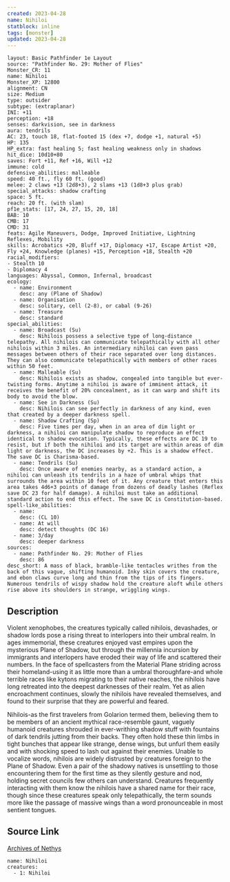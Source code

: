 ```yaml
---
created: 2023-04-28
name: Nihiloi
statblock: inline
tags: [monster]
updated: 2023-04-28
---
```

```statblock
layout: Basic Pathfinder 1e Layout
source: "Pathfinder No. 29: Mother of Flies"
Monster_CR: 11
name: Nihiloi
Monster_XP: 12800
alignment: CN
size: Medium
type: outsider
subtype: (extraplanar)
INI: +11
perception: +18
senses: darkvision, see in darkness
aura: tendrils
AC: 23, touch 18, flat-footed 15 (dex +7, dodge +1, natural +5)
HP: 135
HP_extra: fast healing 5; fast healing weakness only in shadows
hit_dice: 10d10+80
saves: Fort +11, Ref +16, Will +12
immune: cold
defensive_abilities: malleable
speed: 40 ft., fly 60 ft. (good)
melee: 2 claws +13 (2d8+3), 2 slams +13 (1d8+3 plus grab)
special_attacks: shadow crafting
space: 5 ft.
reach: 20 ft. (with slam)
pf1e_stats: [17, 24, 27, 15, 20, 18]
BAB: 10
CMB: 17
CMD: 31
feats: Agile Maneuvers, Dodge, Improved Initiative, Lightning Reflexes, Mobility
skills: Acrobatics +20, Bluff +17, Diplomacy +17, Escape Artist +20, Fly +24, Knowledge (planes) +15, Perception +18, Stealth +20
racial_modifiers:
- Stealth 10
- Diplomacy 4
languages: Abyssal, Common, Infernal, broadcast
ecology:
  - name: Environment
    desc: any (Plane of Shadow)
  - name: Organisation
    desc: solitary, cell (2-8), or cabal (9-26)
  - name: Treasure
    desc: standard
special_abilities:
  - name: Broadcast (Su)
    desc: Nihilois possess a selective type of long-distance telepathy. All nihilois can communicate telepathically with all other nihilois within 3 miles. An intermediary nihiloi can even pass messages between others of their race separated over long distances. They can also communicate telepathically with members of other races within 50 feet.
  - name: Malleable (Su)
    desc: Nihilois exists as shadow, congealed into tangible but ever-twisting forms. Anytime a nihiloi is aware of imminent attack, it receives the benefit of 20% concealment, as it can warp and shift its body to avoid the blow.
  - name: See in Darkness (Su)
    desc: Nihilois can see perfectly in darkness of any kind, even that created by a deeper darkness spell.
  - name: Shadow Crafting (Sp)
    desc: Five times per day, when in an area of dim light or darkness, a nihiloi can manipulate shadow to reproduce an effect identical to shadow evocation. Typically, these effects are DC 19 to resist, but if both the nihiloi and its target are within areas of dim light or darkness, the DC increases by +2. This is a shadow effect. The save DC is Charisma-based.
  - name: Tendrils (Su)
    desc: Once aware of enemies nearby, as a standard action, a nihiloi can unleash its tendrils in a haze of umbral whips that surrounds the area within 10 feet of it. Any creature that enters this area takes 4d6+3 points of damage from dozens of deadly lashes (Reflex save DC 23 for half damage). A nihiloi must take an additional standard action to end this effect. The save DC is Constitution-based.
spell-like_abilities:
  - name:
    desc: (CL 10)
  - name: At will
    desc: detect thoughts (DC 16)
  - name: 3/day
    desc: deeper darkness
sources:
  - name: Pathfinder No. 29: Mother of Flies
    desc: 86
desc_short: A mass of black, bramble-like tentacles writhes from the back of this vague, shifting humanoid. Inky skin covers the creature, and ebon claws curve long and thin from the tips of its fingers. Numerous tendrils of wispy shadow hold the creature aloft while others rise above its shoulders in strange, wriggling wings.
```
## Description
Violent xenophobes, the creatures typically called nihilois, devashades, or shadow lords pose a rising threat to interlopers into their umbral realm. In ages immemorial, these creatures enjoyed vast empires upon the mysterious Plane of Shadow, but through the millennia incursion by immigrants and interlopers have eroded their way of life and scattered their numbers. In the face of spellcasters from the Material Plane striding across their homeland-using it as little more than a umbral thoroughfare-and whole terrible races like kytons migrating to their native reaches, the nihilois have long retreated into the deepest darknesses of their realm. Yet as alien encroachment continues, slowly the nihilois have revealed themselves, and found to their surprise that they are powerful and feared.

Nihilois-as the first travelers from Golarion termed them, believing them to be members of an ancient mythical race-resemble gaunt, vaguely humanoid creatures shrouded in ever-writhing shadow stuff with fountains of dark tendrils jutting from their backs. They often hold these thin limbs in tight bunches that appear like strange, dense wings, but unfurl them easily and with shocking speed to lash out against their enemies. Unable to vocalize words, nihilois are widely distrusted by creatures foreign to the Plane of Shadow. Even a pair of the shadowy natives is unsettling to those encountering them for the first time as they silently gesture and nod, holding secret councils few others can understand. Creatures frequently interacting with them know the nihilois have a shared name for their race, though since these creatures speak only telepathically, the term sounds more like the passage of massive wings than a word pronounceable in most sentient tongues.
## Source Link
[Archives of Nethys](https://aonprd.com/MonsterDisplay.aspx?ItemName=Nihiloi)
```encounter-table
name: Nihiloi
creatures:
  - 1: Nihiloi
```

